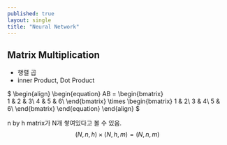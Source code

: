 ```yaml
---
published: true
layout: single
title: "Neural Network"
---
```


## Matrix Multiplication
* 행렬 곱
* inner Product, Dot Product

$ \begin{align} 
  \begin{equation}
  AB = 
  \begin{bmatrix}  
  1 & 2 & 3\\ 
  4 & 5 & 6\\
  \end{bmatrix} 
  \times 
  \begin{bmatrix} 
  1 & 2\\
  3 & 4\\ 
  5 & 6\\ 
  \end{bmatrix}
  \end{equation}
  \end{align} $

n by h matrix가 N개 쌓여있다고 볼 수 있음. 
$$(N, n, h) \times (N, h, m) = (N, n, m)$$ 
